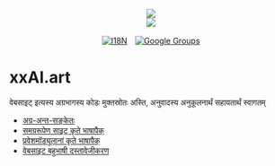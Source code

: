 <p align="center"><a href="https://xxai.art"><img src="https://cdn.jsdelivr.net/gh/xxai-art/doc/logo.svg"/></a><br/><a href="https://xxai.art"><img src="https://cdn.jsdelivr.net/gh/xxai-art/doc/xxai.svg"/></a></p><p align="center"><a href="https://github.com/xxai-art/doc#readme"><img alt="I18N" src="https://cdn.jsdelivr.net/gh/wactax/img/t.svg"/></a>　<a href="https://groups.google.com/u/0/g/xxai-art"><img alt="Google Groups" src="https://cdn.jsdelivr.net/gh/wactax/img/g-groups.svg"/></a></p>

# xxAI.art

वेबसाइट् इत्यस्य अग्रभागस्य कोडः मुक्तस्रोतः अस्ति, अनुवादस्य अनुकूलनार्थं सहायतार्थं स्वागतम्

* [अग्र-अन्त-सङ्केतः](https://github.com/xxai-art/web)
* [समग्ररूपेण साइट् कृते भाषापैक्](https://github.com/xxai-art/web/tree/main/i18n)
* [प्रवेशमॉड्यूलानां कृते भाषापैक्](https://github.com/wacpkg/user/tree/main/ui.i18n)
* [वेबसाइट बहुभाषी दस्तावेजीकरण](https://github.com/xxai-doc)

